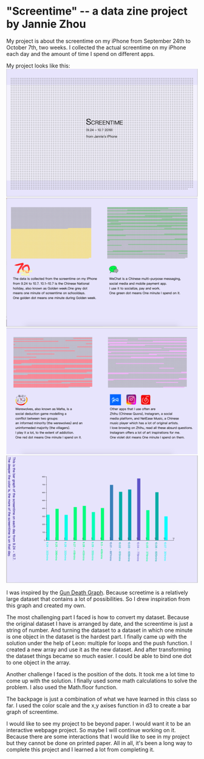 # "Screentime" -- a data zine project by Jannie Zhou
My project is about the screentime on my iPhone from September 24th to October 7th, two weeks. I collected the actual screentime on my iPhone each day and the amount of time I spend on different apps.

My project looks like this:
![cover](screenshots/cover.png)
![page2](screenshots/page2.png)
![page3](screenshots/page3.png)
![back](screenshots/back.png)

I was inspired by the [Gun Death Graph](https://fivethirtyeight.com/features/gun-deaths/). Because screetime is a relatively large dataset that contains a lot of possibilities. So I drew inspiration from this graph and created my own.

The most challenging part I faced is how to convert my dataset. Because the original dataset I have is arranged by date, and the screentime is just a string of number. And turning the dataset to a dataset in which one minute is one object in the dataset is the hardest part. I finally came up with the solution under the help of Leon: multiple for loops and the push function. I created a new array and use it as the new dataset. And after transforming the dataset things became so much easier. I could be able to bind one dot to one object in the array.

Another challenge I faced is the position of the dots. It took me a lot time to come up with the solution. I finally used some math calculations to solve the problem. I also used the Math.floor function.

The backpage is just a combination of what we have learned in this class so far. I used the color scale and the x,y axises function in d3 to create a bar graph of screentime.

I would like to see my project to be beyond paper. I would want it to be an interactive webpage project. So maybe I will continue working on it. Because there are some interactions that I would like to see in my project but they cannot be done on printed paper. All in all, it's been a long way to complete this project and I learned a lot from completing it.
